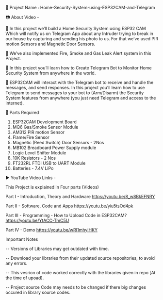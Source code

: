 🔴 Project Name : Home-Security-System-using-ESP32CAM-and-Telegram  

📷 About Video -  

🚩   In this project we’ll build a Home Security System using ESP32 CAM Which will notify us on Telegram App about any Intruder trying to break in our house by capturing and sending his photo to us. For that we’ve used PIR motion Sensors and Magnetic Door Sensors.

🚩   We’ve also implemented Fire, Smoke and Gas Leak Alert system in this Project.

🚩   In this project you’ll learn how to Create Telegram Bot to Monitor  Home Security System from anywhere in the world.

🚩   ESP32CAM will interact with the Telegram bot to receive and handle the messages, and send responses. In this project you’ll learn how to use Telegram to send messages to your bot to (Arm/Disarm) the Security System features from anywhere (you just need Telegram and access to the internet).



📜 Parts Required  

1. ESP32CAM Development Board
2. MQ6 Gas/Smoke Sensor Module
3. AM312 PIR motion Sensor
4. Flame/Fire Sensor
5. Magnetic (Reed Switch) Door Sensors - 2Nos
6. MB102 Breadboard Power Supply module
7. Logic Level Shifter Module
8. 10K Resistors - 2 Nos
9. FT232RL FTDI USB to UART Module
9. Batteries - 7.4V LiPo 



▶️ YouTube Video Links -  

This Project is explained in Four parts (Videos)

Part I        -  Introduction, Theory and Hardware                 https://youtu.be/8_w8BkEFNRY​

Part II       -  Software, Code and Apps                           https://youtu.be/yiu5tsOd4pk​

Part III      -  Programming - How to Upload Code in ESP32CAM?     https://youtu.be/YtACC-TmC5U​

Part IV       -  Demo                                              https://youtu.be/wRI1mhyIHKY  
  
  


Important Notes  

-- Versions of Libraries may get outdated with time.

-- Download your libraries from their updated source repositories, to avoid any errors.

-- This vesrion of code worked correctly with the libraries given in repo [At the time of upoad].

-- Project source Code may needs to be changed if there big changes occured in library source codes.